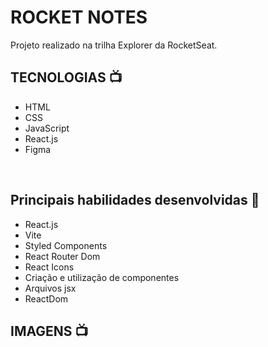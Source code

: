 
# ROCKET NOTES 

Projeto realizado na trilha Explorer da RocketSeat.

## TECNOLOGIAS 📺
- HTML
- CSS
- JavaScript
- React.js
- Figma

<br/>

## Principais habilidades desenvolvidas 🔧
- React.js
- Vite
- Styled Components
- React Router Dom
- React Icons 
- Criação e utilização de componentes
- Arquivos jsx
- ReactDom



## IMAGENS 📺

